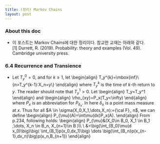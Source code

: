 ```yaml
---
title: (정리) Markov Chains 
layout: post
---
```


### About this doc
- 이 포스트는 Markov Chains에 대한 정리이다. 참교한 교재는 아래와 같다. <br/>
[1] Durrett, R. (2019). Probability: theory and examples (Vol. 49). Cambridge university press.

### 6.4 Recurrence and Transience 
- Let $T_y^0=0$, and for $k\geq 1$, let 
\begin{align} 
T_y^{k}=\mbox{inf}\\{n>T_y^{k-1}:X_n=y\\}
\end{align}
where $T_y^{k}$ is the time of $k$-th return to $y$. The reader should note that $T_y^1>0$. Let 
\begin{align}
T_y=T_y^1 
\end{align}
and 
\begin{align}
\rho_{xy}=P_x(T_y<\infty)
\end{align}
where $P_x$ is an abbreviation for $P_{\delta_x}$. In here $\delta_x$ is a point mass measure at $x$. Thus for all $A \in \sigma(X_0,X_1,\dots,X_n):={\cal F}_ n$, we can define 
\begin{align}
P_{\mu}(A)=\int\mu(dx)P_x(A). 
\end{align}
From p.234, following holds: 
\begin{align}
P_{\mu}&(X_0\in B_0, X_1 \in B_1 ,\dots, X_n \in B_n, X_{n+1}\in B )\\\\ \\
&=\big(\int_{B_0}\mu(d x_0)\big)\big( \int_{B_1}p(x_0,dx_1)\big) \dots \big(\int_{B_n}p(x_{n-1},dx_n)\big)p(x_n,B_{n+1})
\end{align}
